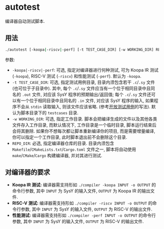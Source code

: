 # autotest

编译器自动测试脚本.

## 用法

```sh
./autotest [-koopa|-riscv|-perf] [-t TEST_CASE_DIR] [-w WORKING_DIR] REPO_DIR
```

参数:

* `-koopa|-riscv|-perf`: 可选, 指定对编译器进行何种测试, 可为 Koopa IR 测试 (`-koopa`),  RISC-V 测试 (`-riscv`) 和性能测试 (`-perf`). 默认为 `-koopa`.
* `-t TEST_CASE_DIR`: 可选, 指定测试用例目录, 目录内须包含若干 `.c`/`.sy` 文件 (也可位于子目录中). 其中, 每个 `.c`/`.sy` 文件应当有一个位于相同目录中且同名的 `.out` 文件, 对应该 SysY 程序的预期输出/返回值; 每个 `.c`/`.sy` 文件还可以有一个位于相同目录中且同名的 `.in` 文件, 对应该 SysY 程序的输入, 如果程序不会从 `stdin` 读取输入, 则该文件应该省略. (参考[开放测试用例](https://github.com/pku-minic/open-test-cases)的写法). 默认为脚本目录下的 `testcases` 目录.
* `-w WORKING_DIR`: 可选, 指定工作目录. 脚本会把编译生成的文件以及其他各类文件存入工作目录, 而默认情况下, 工作目录是一个临时目录, 脚本运行结束后会将其删除. 如果你不想每次都让脚本重新编译你的项目, 而是需要增量编译, 你可以指定一个工作目录, 此时脚本退出前不会删除这个目录.
* `REPO_DIR`: 必选, 指定编译器仓库的目录. 目录内须包含 `Makefile`/`CMakeLists.txt`/`Cargo.toml` 文件之一, 脚本将自动使用 `make`/`CMake`/`Cargo` 构建编译器, 并对其进行测试.

## 对编译器的要求

* **Koopa IR 测试:** 编译器需支持形如 `./compiler -koopa INPUT -o OUTPUT` 的命令行参数, 其中 `INPUT` 为 SysY 的输入文件, `OUTPUT` 为 Koopa IR 的输出文件.
* **RISC-V 测试:** 编译器需支持形如 `./compiler -riscv INPUT -o OUTPUT` 的命令行参数, 其中 `INPUT` 为 SysY 的输入文件, `OUTPUT` 为 RISC-V 的输出文件.
* **性能测试:** 编译器需支持形如 `./compiler -perf INPUT -o OUTPUT` 的命令行参数, 其中 `INPUT` 为 SysY 的输入文件, `OUTPUT` 为 RISC-V 的输出文件.
